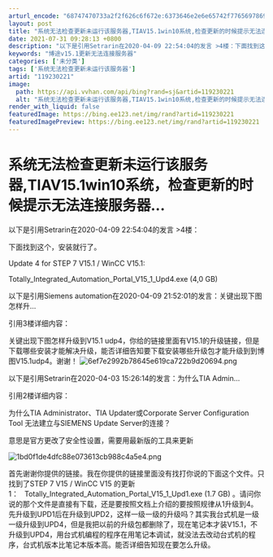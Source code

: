 ```yaml
---
arturl_encode: "68747470733a2f2f626c6f672e:6373646e2e6e65742f77656978696e5f33323932373336392f:61727469636c652f64657461696c732f313139323330323231"
layout: post
title: "系统无法检查更新未运行该服务器,TIAV15.1win10系统,检查更新的时候提示无法连接服务器..."
date: 2021-07-31 09:28:13 +0800
description: "以下是引用Setrarin在2020-04-09 22:54:04的发言 >4楼：下面找到这个，安装"
keywords: "博途v15.1更新无法连接服务器"
categories: ['未分类']
tags: ['系统无法检查更新未运行该服务器']
artid: "119230221"
image:
  path: https://api.vvhan.com/api/bing?rand=sj&artid=119230221
  alt: "系统无法检查更新未运行该服务器,TIAV15.1win10系统,检查更新的时候提示无法连接服务器..."
render_with_liquid: false
featuredImage: https://bing.ee123.net/img/rand?artid=119230221
featuredImagePreview: https://bing.ee123.net/img/rand?artid=119230221
---
```


# 系统无法检查更新未运行该服务器,TIAV15.1win10系统，检查更新的时候提示无法连接服务器...

以下是引用Setrarin在2020-04-09 22:54:04的发言 >4楼：

下面找到这个，安装就行了。

Update 4 for STEP 7 V15.1 / WinCC V15.1:

Totally\_Integrated\_Automation\_Portal\_V15\_1\_Upd4.exe (4,0 GB)

以下是引用Siemens automation在2020-04-09 21:52:01的发言：关键出现下图怎样升...

引用3楼详细内容：

关键出现下图怎样升级到V15.1 udp4，你给的链接里面有V15.1的升级链接，但是下载哪些安装才能解决升级，能否详细告知要下载安装哪些升级包才能升级到到博图V15.1udp4。谢谢！
![6ef7e2992b78645e619ca722b9d20694.png](https://i-blog.csdnimg.cn/blog_migrate/578ee3fea6590bedd074ab91d2da8f27.jpeg)

以下是引用Setrarin在2020-04-03 15:26:14的发言：为什么TIA Admin...

引用2楼详细内容：

为什么TIA Administrator、TIA Updater或Corporate Server Configuration Tool 无法建立与SIEMENS Update Server的连接？

意思是官方更改了安全性设置，需要用最新版的工具来更新

![1bd0f1de4dfc88e073613cb988c4a5e4.png](https://i-blog.csdnimg.cn/blog_migrate/d4ae4888847c59a7dcc03cdac7bcf696.jpeg)

首先谢谢你提供的链接。我在你提供的链接里面没有找打你说的下面这个文件。只找到了STEP 7 V15 / WinCC V15 的更新 1：   Totally\_Integrated\_Automation\_Portal\_V15\_1\_Upd1.exe (1.7 GB) 。请问你说的那个文件是直接有下载，还是要按照文档上介绍的要按照规律从1升级到4。先升级到UPD1后在升级到UPD2，这样一级一级的升级吗？其实我台式机是一级一级升级到UPD4，但是我把以前的升级包都删除了，现在笔记本才装V15.1，不升级到UPD4，用台式机编程的程序在用笔记本调试，就没法去改动台式机的程序，台式机版本比笔记本版本高。能否详细告知现在要怎么升级。